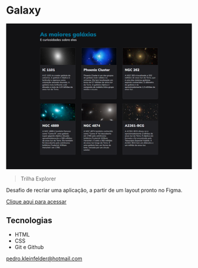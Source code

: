 # Galaxy

![preview](./assets/preview.png)

> Trilha Explorer

Desafio de recriar uma aplicação, a partir de um layout pronto no Figma.

[Clique aqui para acessar](https://pedro-k.github.io/projeto_galaxy/)

## Tecnologias

- HTML
- CSS
- Git e Github

pedro.kleinfelder@hotmail.com